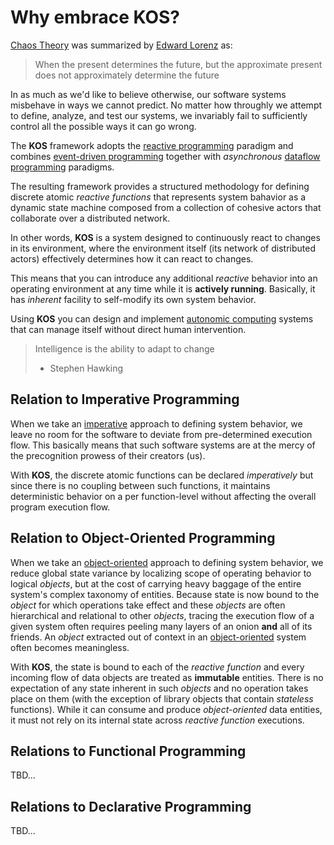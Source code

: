 # Why embrace KOS?

[Chaos Theory](https://en.wikipedia.org/wiki/Chaos_theory) was
summarized by [Edward Lorenz](https://en.wikipedia.org/wiki/Edward_Norton_Lorenz) as:

> When the present determines the future, but the approximate present
> does not approximately determine the future

In as much as we'd like to believe otherwise, our software systems
misbehave in ways we cannot predict. No matter how throughly we
attempt to define, analyze, and test our systems, we invariably fail
to sufficiently control all the possible ways it can go wrong.

The **KOS** framework adopts the
[reactive programming](https://en.wikipedia.org/wiki/Reactive_programming)
paradigm and combines
[event-driven programming](https://en.wikipedia.org/wiki/Event-driven_programming)
together with *asynchronous*
[dataflow programming](https://en.wikipedia.org/wiki/Dataflow_programming)
paradigms.

The resulting framework provides a structured methodology for defining
discrete atomic *reactive functions* that represents system bahavior
as a dynamic state machine composed from a collection of cohesive
actors that collaborate over a distributed network.

In other words, **KOS** is a system designed to continuously react to
changes in its environment, where the environment itself (its network
of distributed actors) effectively determines how it can react to
changes.

This means that you can introduce any additional *reactive* behavior
into an operating environment at any time while it is **actively
running**. Basically, it has *inherent* facility to self-modify its
own system behavior.

Using **KOS** you can design and implement
[autonomic computing](https://en.wikipedia.org/wiki/Autonomic_Computing)
systems that can manage itself without direct human intervention.

> Intelligence is the ability to adapt to change
>
> - Stephen Hawking

## Relation to Imperative Programming

When we take an
[imperative](https://en.wikipedia.org/wiki/Imperative_programming)
approach to defining system behavior, we leave no room for the
software to deviate from pre-determined execution flow. This basically
means that such software systems are at the mercy of the precognition
prowess of their creators (us).

With **KOS**, the discrete atomic functions can be declared
*imperatively* but since there is no coupling between such functions,
it maintains deterministic behavior on a per function-level without
affecting the overall program execution flow.

## Relation to Object-Oriented Programming

When we take an
[object-oriented](https://en.wikipedia.org/wiki/Object-oriented_programming)
approach to defining system behavior, we reduce global state variance
by localizing scope of operating behavior to logical *objects*, but at
the cost of carrying heavy baggage of the entire system's complex
taxonomy of entities. Because state is now bound to the *object* for
which operations take effect and these *objects* are often
hierarchical and relational to other *objects*, tracing the execution
flow of a given system often requires peeling many layers of an onion
**and** all of its friends. An *object* extracted out of context in an
[object-oriented](https://en.wikipedia.org/wiki/Object-oriented_programming)
system often becomes meaningless.

With **KOS**, the state is bound to each of the *reactive function*
and every incoming flow of data objects are treated as **immutable**
entities. There is no expectation of any state inherent in such
*objects* and no operation takes place on them (with the exception of
library objects that contain *stateless* functions). While it can
consume and produce *object-oriented* data entities, it must not rely
on its internal state across *reactive function* executions.

## Relations to Functional Programming

TBD...

## Relations to Declarative Programming

TBD...
